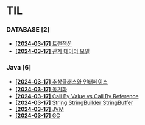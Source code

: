 # TIL
 
### DATABASE [2]
- [**[2024-03-17]**  트랜잭션](https://github.com/A-lass/TIL/blob/main/DATABASE/트랜잭션.md)
- [**[2024-03-17]**  관계 데이터 모델](https://github.com/A-lass/TIL/blob/main/DATABASE/관계_데이터_모델.md)
### Java [6]
- [**[2024-03-17]**  추상클래스와 인터페이스](https://github.com/A-lass/TIL/blob/main/Java/추상클래스와_인터페이스.md)
- [**[2024-03-17]**  동기화](https://github.com/A-lass/TIL/blob/main/Java/동기화.md)
- [**[2024-03-17]**  Call By Value vs Call By Reference](https://github.com/A-lass/TIL/blob/main/Java/Call_By_Value_vs_Call_By_Reference.md)
- [**[2024-03-17]**  String StringBuilder StringBuffer](https://github.com/A-lass/TIL/blob/main/Java/String_StringBuilder_StringBuffer.md)
- [**[2024-03-17]**  JVM](https://github.com/A-lass/TIL/blob/main/Java/JVM.md)
- [**[2024-03-17]**  GC](https://github.com/A-lass/TIL/blob/main/Java/GC.md)
